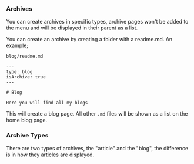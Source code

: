 ### Archives

You can create archives in specific types, archive pages won't be added to the menu and will be displayed in their parent as a list.

You can create an archive by creating a folder with a readme.md. An example;

`blog/readme.md`

```
---
type: blog
isArchive: true
---

# Blog

Here you will find all my blogs
```

This will create a blog page. All other `.md` files will be shown as a list on the home blog page.

### Archive Types

There are two types of archives, the "article" and the "blog", the difference is in how they articles are displayed.
